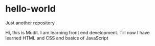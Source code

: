 # hello-world
Just another repository

Hi, this is Mudit.
I am learning front end development.
Till now I have learned HTML and CSS and basics of JavaScript

